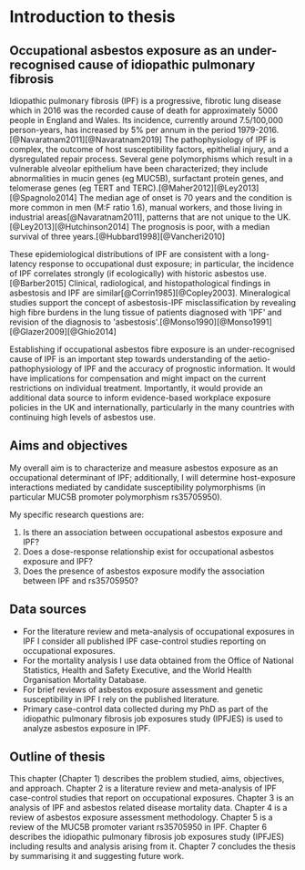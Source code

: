 # Introduction to thesis

## Occupational asbestos exposure as an under-recognised cause of idiopathic pulmonary fibrosis

Idiopathic pulmonary fibrosis (IPF) is a progressive, fibrotic lung disease which in 2016 was the recorded cause of death for approximately 5000 people in England and Wales. Its incidence, currently around 7.5/100,000 person-years, has increased by 5\% per annum in the period 1979-2016.[@Navaratnam2011][@Navaratnam2019] The pathophysiology of IPF is complex, the outcome of host susceptibility factors, epithelial injury, and a dysregulated repair process. Several gene polymorphisms which result in a
vulnerable alveolar epithelium have been characterized; they include abnormalities in mucin genes (eg MUC5B), surfactant protein genes, and telomerase genes (eg TERT and TERC).[@Maher2012][@Ley2013][@Spagnolo2014] The median age of onset is 70 years and the condition is more common in men (M:F ratio 1.6), manual workers, and those living in industrial areas[@Navaratnam2011], patterns that are not unique to the UK.[@Ley2013][@Hutchinson2014] The prognosis is poor, with a median survival of three years.[@Hubbard1998][@Vancheri2010] 

These epidemiological distributions of IPF are consistent with a long-latency response to occupational dust exposure; in particular, the incidence of IPF correlates strongly (if ecologically) with historic asbestos use.[@Barber2015] Clinical, radiological, and histopathological findings in asbestosis and IPF are similar[@Corrin1985][@Copley2003]. Mineralogical studies support the concept of asbestosis-IPF misclassification by revealing high fibre burdens in the lung tissue of patients diagnosed with 'IPF' and revision of the diagnosis to 'asbestosis'.[@Monso1990][@Monso1991][@Glazer2009][@Ghio2014] 

Establishing if occupational asbestos fibre exposure is an under-recognised cause of IPF is an important step towards understanding of the aetio-pathophysiology of IPF and the accuracy of prognostic information. It would have implications for compensation and might impact on the current restrictions on individual treatment. Importantly, it would provide an additional data source to inform evidence-based workplace exposure policies in the UK and internationally, particularly in the many countries with continuing high levels of asbestos use.

## Aims and objectives 

My overall aim is to characterize and measure asbestos exposure as an occupational determinant of IPF; additionally, I will determine host-exposure interactions mediated by candidate susceptibility polymorphisms (in particular MUC5B promoter polymorphism rs35705950). 

My specific research questions are:

1. Is there an association between occupational asbestos exposure and IPF? 
2. Does a dose-response relationship exist for occupational asbestos exposure and IPF? 
3. Does the presence of asbestos exposure modify the association between IPF and rs35705950? 

## Data sources 

- For the literature review and meta-analysis of occupational exposures in IPF I consider all published IPF case-control studies reporting on occupational exposures. 
- For the mortality analysis I use data obtained from the Office of National Statistics, Health and Safety Executive, and the World Health Organisation Mortality Database.
- For brief reviews of asbestos exposure assessment and genetic susceptibility in IPF I rely on the published literature.
- Primary case-control data collected during my PhD as part of the idiopathic pulmonary fibrosis job exposures study (IPFJES) is used to analyze asbestos exposure in IPF. 

## Outline of thesis

This chapter (Chapter 1) describes the problem studied, aims, objectives, and approach. Chapter 2 is a literature review and meta-analysis of IPF case-control studies that report on occupational exposures. Chapter 3 is an analysis of IPF and asbestos related disease mortality data. Chapter 4 is a review of asbestos exposure assessment methodology. Chapter 5 is a review of the MUC5B promoter variant rs35705950 in IPF. Chapter 6 describes the idiopathic pulmonary fibrosis job exposures study (IPFJES) including results and analysis arising from it. Chapter 7 concludes the thesis by summarising it and suggesting future work. 
